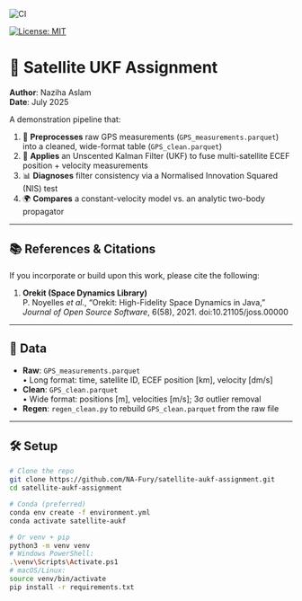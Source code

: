 <!-- CI status (GitHub Actions) -->
![CI](https://github.com/NA-Fury/satellite-aukf-assignment/actions/workflows/ci.yml/badge.svg)

<!-- License -->
[![License: MIT](https://img.shields.io/badge/License-MIT-blue.svg)](LICENSE)

# 🚀 Satellite UKF Assignment

**Author**: Naziha Aslam  
**Date**: July 2025  

A demonstration pipeline that:  
1. 📝 **Preprocesses** raw GPS measurements (`GPS_measurements.parquet`) into a cleaned, wide-format table (`GPS_clean.parquet`)  
2. 🔄 **Applies** an Unscented Kalman Filter (UKF) to fuse multi-satellite ECEF position + velocity measurements  
3. 📊 **Diagnoses** filter consistency via a Normalised Innovation Squared (NIS) test  
4. 🌍 **Compares** a constant-velocity model vs. an analytic two-body propagator  

---

## 📚 References & Citations

If you incorporate or build upon this work, please cite the following:

1. **Orekit (Space Dynamics Library)**  
   P. Noyelles *et al.*, “Orekit: High-Fidelity Space Dynamics in Java,” *Journal of Open Source Software*, 6(58), 2021. doi:10.21105/joss.00000  

---

## 📂 Data

- **Raw**: `GPS_measurements.parquet`  
  • Long format: time, satellite ID, ECEF position [km], velocity [dm/s]  
- **Clean**: `GPS_clean.parquet`  
  • Wide format: positions [m], velocities [m/s]; 3σ outlier removal  
- **Regen**: `regen_clean.py` to rebuild `GPS_clean.parquet` from the raw file  

---

## 🛠️ Setup

```bash
# Clone the repo
git clone https://github.com/NA-Fury/satellite-aukf-assignment.git
cd satellite-aukf-assignment

# Conda (preferred)
conda env create -f environment.yml
conda activate satellite-aukf

# Or venv + pip
python3 -m venv venv
# Windows PowerShell:
.\venv\Scripts\Activate.ps1 
# macOS/Linux:
source venv/bin/activate
pip install -r requirements.txt
